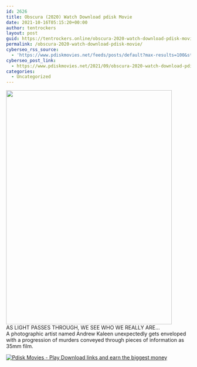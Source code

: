 ```yaml
---
id: 2626
title: Obscura (2020) Watch Download pdisk Movie
date: 2021-10-16T05:15:20+00:00
author: tentrockers
layout: post
guid: https://tentrockers.online/obscura-2020-watch-download-pdisk-movie/
permalink: /obscura-2020-watch-download-pdisk-movie/
cyberseo_rss_source:
  - 'https://www.pdiskmovies.net/feeds/posts/default?max-results=100&start-index=401'
cyberseo_post_link:
  - https://www.pdiskmovies.net/2021/09/obscura-2020-watch-download-pdisk-movie.html
categories:
  - Uncategorized
---
```

<div class="separator">
  <a href="https://1.bp.blogspot.com/-9T86-HBansk/YUIK2aZfeNI/AAAAAAAAAHk/taqaPZm2eJ0exuVV3G8f9Flminx-AAFlgCLcBGAsYHQ/s1416/fffffffff.jpg" imageanchor="1"><img loading="lazy" border="0" data-original-height="1416" data-original-width="1000" height="640" src="https://1.bp.blogspot.com/-9T86-HBansk/YUIK2aZfeNI/AAAAAAAAAHk/taqaPZm2eJ0exuVV3G8f9Flminx-AAFlgCLcBGAsYHQ/w452-h640/fffffffff.jpg" width="452" /></a>
</div>



<div>
  <div>
    <span>AS LIGHT PASSES THROUGH, WE SEE WHO WE REALLY ARE…&nbsp;</span>
  </div>
  
  <div>
    <span>A photographic artist named Andrew Kaleen unexpectedly gets enveloped with a progression of murders conveyed through pieces of information as 35mm film.</span>
  </div>
</div>

[![](https://1.bp.blogspot.com/-KJZYdQTn3nw/YS8VdIdXMyI/AAAAAAAAaw4/BR8dsGkpxw0T8C_4G4ALfMA7cP79KN3kwCLcBGAsYHQ/w400-h58/play_download_buttuons-removebg-preview.png "Pdisk Movies - Play Download links and earn the biggest money")](https://kofilink.com/1/bnYya3pkMDAxZXA0?dn=1)